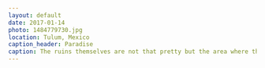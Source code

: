 ```yaml
---
layout: default
date: 2017-01-14
photo: 1484779730.jpg
location: Tulum, Mexico
caption_header: Paradise
caption: The ruins themselves are not that pretty but the area where they are is. Directly on the ocean, up on a cliff. 2000 years ago, humans were living there as it was easy for them to get food from the ocean. Nowadays, it simply looks like paradise.
---
```


